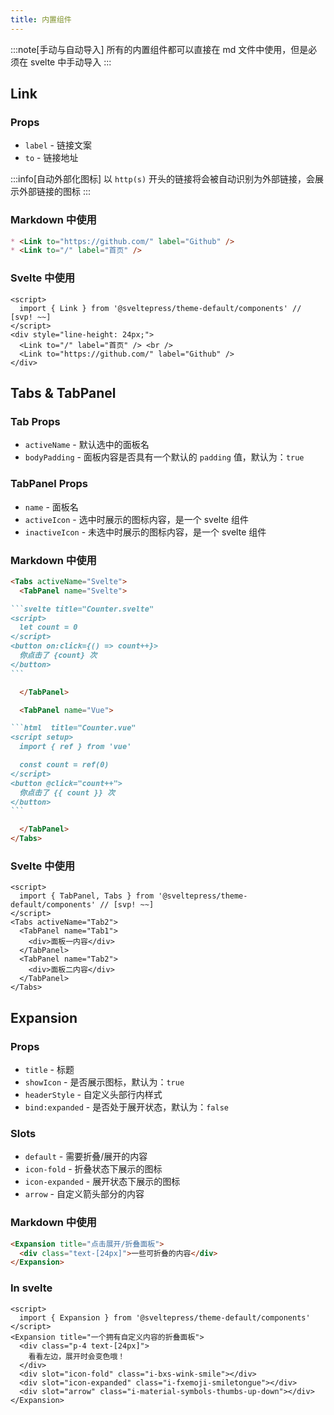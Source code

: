 ```yaml
---
title: 内置组件
---
```


:::note[手动与自动导入]
所有的内置组件都可以直接在 md 文件中使用，但是必须在 svelte 中手动导入
:::

## Link

### Props

* `label` - 链接文案
* `to` - 链接地址

:::info[自动外部化图标]
以 `http(s)` 开头的链接将会被自动识别为外部链接，会展示外部链接的图标
:::

### Markdown 中使用

```md live
* <Link to="https://github.com/" label="Github" />  
* <Link to="/" label="首页" />
```

### Svelte 中使用

```svelte live
<script>
  import { Link } from '@sveltepress/theme-default/components' // [svp! ~~]
</script>
<div style="line-height: 24px;">
  <Link to="/" label="首页" /> <br />
  <Link to="https://github.com/" label="Github" />
</div>
```

## Tabs & TabPanel

### Tab Props

* `activeName` - 默认选中的面板名
* `bodyPadding` - 面板内容是否具有一个默认的 `padding` 值，默认为：`true`

### TabPanel Props

* `name` - 面板名
* `activeIcon` - 选中时展示的图标内容，是一个 svelte 组件
* `inactiveIcon` - 未选中时展示的图标内容，是一个 svelte 组件


### Markdown 中使用

````md live
<Tabs activeName="Svelte">
  <TabPanel name="Svelte">

```svelte title="Counter.svelte"
<script>
  let count = 0
</script>
<button on:click={() => count++}>
  你点击了 {count} 次
</button>
```

  </TabPanel>

  <TabPanel name="Vue">

```html  title="Counter.vue"
<script setup>
  import { ref } from 'vue'

  const count = ref(0)
</script>
<button @click="count++">
  你点击了 {{ count }} 次
</button>
```

  </TabPanel>
</Tabs>
````

### Svelte 中使用

```svelte live
<script>
  import { TabPanel, Tabs } from '@sveltepress/theme-default/components' // [svp! ~~]
</script>
<Tabs activeName="Tab2">
  <TabPanel name="Tab1">
    <div>面板一内容</div>
  </TabPanel>
  <TabPanel name="Tab2">
    <div>面板二内容</div>
  </TabPanel>
</Tabs>
```

## Expansion

### Props

* `title` - 标题
* `showIcon` - 是否展示图标，默认为：`true`
* `headerStyle` - 自定义头部行内样式
* `bind:expanded` - 是否处于展开状态，默认为：`false`

### Slots

* `default` - 需要折叠/展开的内容
* `icon-fold` - 折叠状态下展示的图标
* `icon-expanded` - 展开状态下展示的图标
* `arrow` - 自定义箭头部分的内容

### Markdown 中使用

```md live
<Expansion title="点击展开/折叠面板">
  <div class="text-[24px]">一些可折叠的内容</div>
</Expansion>
```
### In svelte

```svelte live
<script>
  import { Expansion } from '@sveltepress/theme-default/components'
</script>
<Expansion title="一个拥有自定义内容的折叠面板">
  <div class="p-4 text-[24px]">
    看看左边，展开时会变色哦！
  </div>
  <div slot="icon-fold" class="i-bxs-wink-smile"></div>
  <div slot="icon-expanded" class="i-fxemoji-smiletongue"></div>
  <div slot="arrow" class="i-material-symbols-thumbs-up-down"></div>
</Expansion>
```
